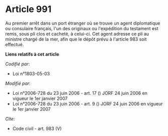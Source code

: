 # Article 991

Au premier arrêt dans un port étranger où se trouve un agent diplomatique ou consulaire français, l'un des originaux ou
l'expédition du testament est remis, sous pli clos et cacheté, à celui-ci. Cet agent adresse ce pli au ministre chargé de la
mer, afin que le dépôt prévu à l'article 983 soit effectué.

**Liens relatifs à cet article**

_Codifié par_:

  - Loi n°1803-05-03

_Modifié par_:

  - Loi n°2006-728 du 23 juin 2006 - art. 17 () JORF 24 juin 2006 en vigueur le 1er janvier 2007
  - Loi n°2006-728 du 23 juin 2006 - art. 9 () JORF 24 juin 2006 en vigueur le 1er janvier 2007

_Cite_:

  - Code civil - art. 983 (V)
